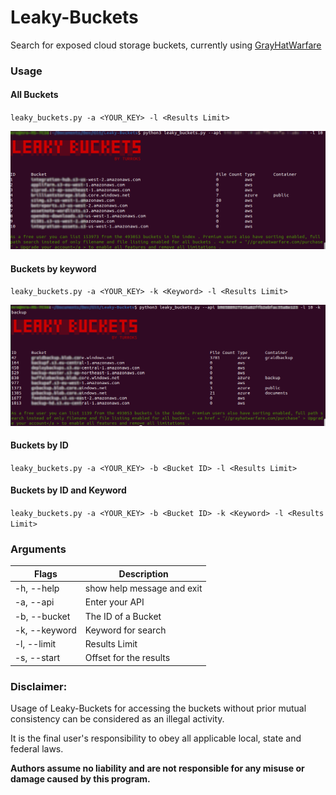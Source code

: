 # Leaky-Buckets
Search for exposed cloud storage buckets, currently using [GrayHatWarfare](https://grayhatwarfare.com/)

### Usage

#### All Buckets
`leaky_buckets.py -a <YOUR_KEY> -l <Results Limit>`

![](misc/image1.png)

#### Buckets by keyword
`leaky_buckets.py -a <YOUR_KEY> -k <Keyword> -l <Results Limit>`

![](misc/image2.png)

#### Buckets by ID
`leaky_buckets.py -a <YOUR_KEY> -b <Bucket ID> -l <Results Limit>`
#### Buckets by ID and Keyword
`leaky_buckets.py -a <YOUR_KEY> -b <Bucket ID> -k <Keyword> -l <Results Limit>`

### Arguments

| Flags         | Description                |
|---------------|----------------------------|
| -h,  --help   | show help message and exit |
| -a, --api     | Enter your API             |
| -b, --bucket  | The ID of a Bucket         |
| -k, --keyword | Keyword for search         |
| -l, --limit   | Results Limit              |
| -s, --start   | Offset for the results     |

### Disclaimer:

Usage of Leaky-Buckets for accessing the buckets without prior mutual consistency can be considered as an illegal 
activity. 

It is the final user's responsibility to obey all applicable local, state and federal laws. 

**Authors assume no liability and are not responsible for any misuse or damage caused by this program.**